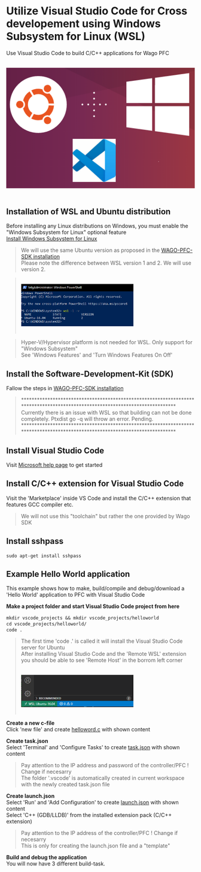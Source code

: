 # Utilize Visual Studio Code for Cross developement using Windows Subsystem for Linux (WSL)
Use Visual Studio Code to build C/C++ applications for Wago PFC

<div align="left">
   <br>
  <img src="Img\VSCodeWSL.png"width="600" hight="500"> <br><br>
</div>

## Installation of WSL and Ubuntu distribution
Before installing any Linux distributions on Windows, you must enable the "Windows Subsystem for Linux" optional feature <br/>
[Install Windows Subsystem for Linux](https://docs.microsoft.com/en-us/windows/wsl/install-win10)

> We will use the same Ubuntu version as proposed in the [WAGO-PFC-SDK installation](https://github.com/WAGO/pfc-firmware-sdk) <br/>
> Please note the difference between WSL version 1 and 2. We will use version 2.

> <div align="left">
>  <br>
>  <img src="Img\Powershell_wsl2.PNG" width="300" hight="300"> <br><br>
> </div>

> Hyper-V/Hypervisor platform is not needed for WSL. Only support for "Windows Subsystem" <br/>
> See 'Windows Features' and 'Turn Windows Features On Off'<br/>

## Install the Software-Development-Kit (SDK) 
Fallow the steps in [WAGO-PFC-SDK installation](https://github.com/WAGO/pfc-firmware-sdk) <br/> 
> ***************************************************************************************************************************** <br/>
> Currently there is an issue with WSL so that building can not be done completely. Ptxdist go -q will throw an error. Pending. <br/>
> ***************************************************************************************************************************** <br/>

## Install Visual Studio Code
Visit [Microsoft help page](https://docs.microsoft.com/en-us/windows/wsl/tutorials/wsl-vscode) to get started

## Install C/C++ extension for Visual Studio Code
Visit the 'Marketplace' inside VS Code and install the C/C++ extension that features GCC compiler etc. <br>
> We will not use this "toolchain" but rather the one provided by Wago SDK <br>

## Install sshpass
```
sudo apt-get install sshpass
```

## Example Hello World application
This example shows how to make, build/compile and debug/download a 'Hello World' application to PFC with Visual Studio Code

**Make a project folder and start Visual Studio Code project from here** <br>
```
mkdir vscode_projects && mkdir vscode_projects/helloworld
cd vscode_projects/helloworld/
code .
```
> The first time 'code .' is called it will install the Visual Studio Code server for Ubuntu <br/>
> After installing Visual Studio Code and the 'Remote WSL' extension you should be able to see 'Remote Host' in the borrom left corner <br/>
> <div align="left">
>  <br>
> <img src="Img\remotehost.PNG" width="300" hight="300"> <br><br>
> </div>

**Create a new c-file** <br>
Click 'new file' and create [helloword.c](HelloWorld/helloworld.c) with shown content <br/>

**Create task.json** <br>
Select 'Terminal' and 'Configure Tasks' to create [task.json](Json/tasks.json) with shown content <br>
> Pay attention to the IP address and password of the controller/PFC ! Change if necesarry <br>
> The folder '.vscode' is automatically created in current workspace with the newly created task.json file <br>

**Create launch.json** <br>
Select 'Run' and 'Add Configuration' to create [launch.json](Json/launch.json) with shown content <br>
Select 'C++ (GDB/LLDB)' from the installed extension pack (C/C++ extension) <br>
> Pay attention to the IP address of the controller/PFC ! Change if necesarry <br>
> This is only for creating the launch.json file and a "template" <br>

**Build and debug the application** <br>
You will now have 3 different build-task. 





